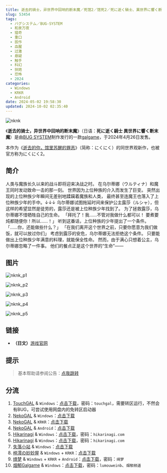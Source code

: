 ```yaml
---
title: 逝去的骑士，异世界中回响的断末魔／死馆2／馆死2／死に逝く騎士、異世界に響く断末魔／死去的骑士，响彻异世界的绝命魔／にくにく2／nikuniku 2
slug: 53454
tags:
  - バグシステム／BUG-SYSTEM
  - 和泉万夜
  - 猎奇
  - 重口
  - 拔作
  - 血腥
  - 过激
  - 悬疑
  - 触手
  - 科幻
  - 扶她
  - 恐怖
  - 2024
categories:
  - Windows
  - KRKR
  - Android
date: 2024-05-02 19:58:30
updated: 2024-10-02 02:35:40
---
```


![nknk](https://static.saop.cc/vns/img/nknk.webp)

《**逝去的骑士，异世界中回响的断末魔**》（日语：**死に逝く騎士 異世界に響く断末魔**）是由[BUG SYSTEM](https://zh.moegirl.org.cn/BUG_SYSTEM)制作发行的一款[galgame](https://zh.moegirl.org.cn/Galgame)，于2024年4月26日发售。

本作为《[逝去的你，馆里苏醒的罪恶](https://zh.moegirl.org.cn/逝去的你，馆里苏醒的罪恶)》（简称：にくにく）的同世界观新作，也被官方称为にくにく2。

<!-- more -->

## 简介

人类与魔族长久以来的战斗即将迎来决战之时。
在乌尔蒂娜（ウルティナ）和魔王同时发动致命一击的那一刻。
世界因为上位种族的介入而发生了巨变。
突然出现的上位种族少年瞬间无差别地蹂躏着魔族和人类，
最终甚至连魔王也落入了上位种族少年的手中。↓↓↓
乌尔蒂娜试图拖延时间来保护公主露莎（ルシャ），但这样的希望显然是徒劳的，露莎还是被上位种族少年找到了。
为了拯救露莎，乌尔蒂娜不惜牺牲自己的生命。
「拜托了！我……不管对我做什么都可以！
要煮要炖都随便你！所以……！」
听到这番话，上位种族的少年提出了一个条件。
「……你，还能做些什么？」
「在我们离开这个世界之前，只要你愿意为我们做饭，就可以放过你们」
考虑到露莎的安危，乌尔蒂娜无法拒绝这个条件。
只要能做出上位种族少年满意的料理，就能保全性命。
然而，由于满心只想着公主，乌尔蒂娜忽略了一件事。
他们的餐点正是这个世界的“生命”——

## 图片

![nknk_p1](https://static.saop.cc/vns/img/nknk_p1.webp)

![nknk_p2](https://static.saop.cc/vns/img/nknk_p2.webp)

![nknk_p3](https://static.saop.cc/vns/img/nknk_p3.webp)

![nknk_p4](https://static.saop.cc/vns/img/nknk_p4.webp)

![nknk_p5](https://static.saop.cc/vns/img/nknk_p5.webp)

## 链接

- **（日文）**[游戏官网](http://bug-system.com/product/05_nknk/)

## 提示

> 基本帮助请参阅公告：[点我跳转](/)

## 分流

1. [TouchGAL](https://www.touchgal.io/) & `Windows`：[点击下载](https://pan.touchgal.net/s/YPL6Ca)，密码：`touchgal`，需要转区运行，不然会有BUG，可尝试使用网盘内的免转区启动器
2. [NekoGAL](https://www.nekogal.com/) & `Windows`：[点击下载](https://pan.nekogal.top/s/yMqu7)
3. [NekoGAL](https://www.nekogal.com/) & `KRKR`：[点击下载](https://pan.nekogal.top/s/0YKHV)
4. [NekoGAL](https://www.nekogal.com/) & `Android`：[点击下载](https://pan.nekogal.top/s/N25Sx)
5. [Hikarinagi](https://www.hikarinagi.com/) & `Windows`：[点击下载](https://pan.himoe.uk/s/9zxsg)，密码：`hikarinagi.com`
6. [Hikarinagi](https://www.hikarinagi.com/) & `Windows`：[点击下载](https://pan.himoe.uk/s/82W5UZ)，密码：`hikarinagi.com`
7. [失落小站](https://www.shinnku.com/) & `Windows`：[点击下载](https://www.shinnku.com/api/download/0/win/%E6%AD%BB%E3%81%AB%E9%80%9D%E3%81%8F%E9%A8%8E%E5%A3%AB%20%E7%95%B0%E4%B8%96%E7%95%8C%E3%81%AB%E9%9F%BF%E3%81%8F%E6%96%AD%E6%9C%AB%E9%AD%94.7z)
8. [梓澪の妙妙屋](https://zi0.cc/) & `Windows` + `KRKR`：[点击下载](https://zi0.cc/,%E3%80%90ADV-%E5%86%92%E9%99%A9%E6%B8%B8%E6%88%8F%E3%80%91/%E3%80%90PC+KR%E3%80%91[ADV][AI%E7%BF%BB%E8%AF%91]%E6%AD%BB%E3%81%AB%E9%80%9D%E3%81%8F%E9%A8%8E%E5%A3%AB%E3%80%81%E7%95%B0%E4%B8%96%E7%95%8C%E3%81%AB%E9%9F%BF%E3%81%8F%E6%96%AD%E6%9C%AB%E9%AD%94%E3%80%81%E6%AD%BB%E9%A6%862)
9. [绮梦](https://acgs.one/) & `Windows` + `KRKR` + `Android`：[点击下载](https://game.acgs.one/game/493.html)，密码：`绮梦`
10. [烟郁Galgame](https://yanyugal.top/) & `Windows`：[点击下载](https://yanyugal.top/disk1/%E5%B0%8F%E5%B0%8F%E7%9A%84%E5%88%86%E4%BA%AB%EF%BC%88PC%EF%BC%86%E5%AE%89%E5%8D%93%EF%BC%89/PC/galgame/%E6%AD%BB%E9%A6%862)，密码：`lumouweinb`、`烟郁频道`
